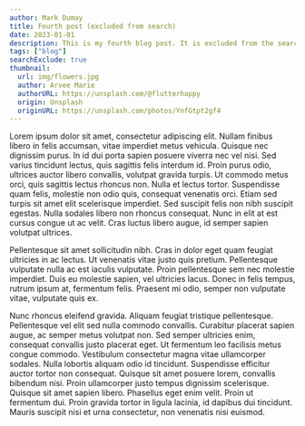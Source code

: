 ```yaml
---
author: Mark Dumay
title: Fourth post (excluded from search)
date: 2023-01-01
description: This is my fourth blog post. It is excluded from the search index.
tags: ["blog"]
searchExclude: true
thumbnail:
  url: img/flowers.jpg
  author: Arvee Marie
  authorURL: https://unsplash.com/@flutterhappy
  origin: Unsplash
  originURL: https://unsplash.com/photos/YnfGtpt2gf4
---
```


Lorem ipsum dolor sit amet, consectetur adipiscing elit. Nullam finibus libero in felis accumsan, vitae imperdiet metus vehicula. Quisque nec dignissim purus. In id dui porta sapien posuere viverra nec vel nisi. Sed varius tincidunt lectus, quis sagittis felis interdum id. Proin purus odio, ultrices auctor libero convallis, volutpat gravida turpis. Ut commodo metus orci, quis sagittis lectus rhoncus non. Nulla et lectus tortor. Suspendisse quam felis, molestie non odio quis, consequat venenatis orci. Etiam sed turpis sit amet elit scelerisque imperdiet. Sed suscipit felis non nibh suscipit egestas. Nulla sodales libero non rhoncus consequat. Nunc in elit at est cursus congue ut ac velit. Cras luctus libero augue, id semper sapien volutpat ultrices.

Pellentesque sit amet sollicitudin nibh. Cras in dolor eget quam feugiat ultricies in ac lectus. Ut venenatis vitae justo quis pretium. Pellentesque vulputate nulla ac est iaculis vulputate. Proin pellentesque sem nec molestie imperdiet. Duis eu molestie sapien, vel ultricies lacus. Donec in felis tempus, rutrum ipsum at, fermentum felis. Praesent mi odio, semper non vulputate vitae, vulputate quis ex.

Nunc rhoncus eleifend gravida. Aliquam feugiat tristique pellentesque. Pellentesque vel elit sed nulla commodo convallis. Curabitur placerat sapien augue, ac semper metus volutpat non. Sed semper ultricies enim, consequat convallis justo placerat eget. Ut fermentum leo facilisis metus congue commodo. Vestibulum consectetur magna vitae ullamcorper sodales. Nulla lobortis aliquam odio id tincidunt. Suspendisse efficitur auctor tortor non consequat. Quisque sit amet posuere lorem, convallis bibendum nisi. Proin ullamcorper justo tempus dignissim scelerisque. Quisque sit amet sapien libero. Phasellus eget enim velit. Proin ut fermentum dui. Proin gravida tortor in ligula lacinia, id dapibus dui tincidunt. Mauris suscipit nisi et urna consectetur, non venenatis nisi euismod.
